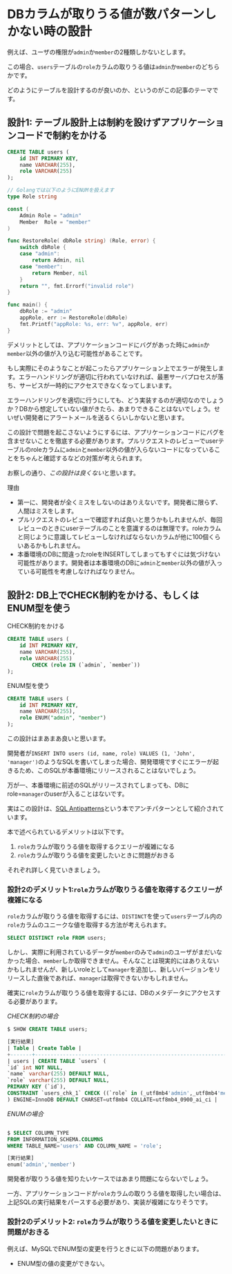 # DBカラムが取りうる値が数パターンしかない時の設計

例えば、ユーザの権限が`admin`か`member`の2種類しかないとします。

この場合、`users`テーブルの`role`カラムの取りうる値は`admin`か`member`のどちらかです。

どのようにテーブルを設計するのが良いのか、というのがこの記事のテーマです。

## 設計1: テーブル設計上は制約を設けずアプリケーションコードで制約をかける

```sql
CREATE TABLE users (
    id INT PRIMARY KEY,
    name VARCHAR(255),
    role VARCHAR(255)
);
```

```go
// Golangでは以下のようにENUMを扱えます
type Role string

const (
    Admin Role = "admin"
    Member  Role = "member"
)

func RestoreRole( dbRole string) (Role, error) {
    switch dbRole {
    case "admin":
        return Admin, nil
    case "member":
        return Member, nil
    }
    return "", fmt.Errorf("invalid role")
}

func main() {
	dbRole := "admin"	
	appRole, err := RestoreRole(dbRole)
	fmt.Printf("appRole: %s, err: %v", appRole, err)
}
```

デメリットとしては、アプリケーションコードにバグがあった時に`admin`か`member`以外の値が入り込む可能性があることです。

もし実際にそのようなことが起こったらアプリケーション上でエラーが発生します。エラーハンドリングが適切に行われていなければ、最悪サーバプロセスが落ち、サービスが一時的にアクセスできなくなってしまいます。

エラーハンドリングを適切に行うにしても、どう実装するのが適切なのでしょうか？DBから想定していない値がきたら、あまりできることはないでしょう。せいぜい開発者にアラートメールを送るくらいしかないと思います。

この設計で問題を起こさないようにするには、アプリケーションコードにバグを含ませないことを徹底する必要があります。プルリクエストのレビューでuserテーブルのroleカラムに`admin`と`member`以外の値が入らないコードになっていることをちゃんと確認するなどの対策が考えられます。

お察しの通り、*この設計は良くない*と思います。

理由

- 第一に、開発者が全くミスをしないのはありえないです。開発者に限らず、人間はミスをします。
- プルリクエストのレビューで確認すれば良いと思うかもしれませんが、毎回レビューのときにuserテーブルのことを意識するのは無理です。roleカラムと同じように意識してレビューしなければならないカラムが他に100個くらいあるかもしれません。
- 本番環境のDBに間違ったroleをINSERTしてしまってもすぐには気づけない可能性があります。開発者は本番環境のDBに`admin`と`member`以外の値が入っている可能性を考慮しなければなりません。

## 設計2: DB上でCHECK制約をかける、もしくはENUM型を使う

CHECK制約をかける

```sql
CREATE TABLE users (
    id INT PRIMARY KEY,
    name VARCHAR(255),
    role VARCHAR(255)
        CHECK (role IN (`admin`, `member`))
);
```

ENUM型を使う

```sql
CREATE TABLE users (
    id INT PRIMARY KEY,
    name VARCHAR(255),
    role ENUM("admin", "member")
);
```

この設計はまあまあ良いと思います。

開発者が`INSERT INTO users (id, name, role) VALUES (1, 'John', 'manager')`のようなSQLを書いてしまった場合、開発環境ですぐにエラーが起きるため、このSQLが本番環境にリリースされることはないでしょう。

万が一、本番環境に前述のSQLがリリースされてしまっても、DBにrole=`manager`のuserが入ることはないです。

実はこの設計は、[SQL Antipatterns](https://pragprog.com/titles/bksqla/sql-antipatterns/)という本でアンチパターンとして紹介されています。

本で述べられているデメリットは以下です。

1. `role`カラムが取りうる値を取得するクエリーが複雑になる
2. `role`カラムが取りうる値を変更したいときに問題がおきる

それぞれ詳しく見ていきましょう。

### 設計2のデメリット1:`role`カラムが取りうる値を取得するクエリーが複雑になる

`role`カラムが取りうる値を取得するには、`DISTINCT`を使って`users`テーブル内の`role`カラムのユニークな値を取得する方法が考えられます。

```sql
SELECT DISTINCT role FROM users;
```

しかし、実際に利用されているデータが`member`のみで`admin`のユーザがまだいなかった場合、`member`しか取得できません。そんなことは現実的にはありえないかもしれませんが、新しいroleとして`manager`を追加し、新しいバージョンをリリースした直後であれば、`manager`は取得できないかもしれません。

確実に`role`カラムが取りうる値を取得するには、DBのメタデータにアクセスする必要があります。

*CHECK制約の場合*

```sql
$ SHOW CREATE TABLE users;

[実行結果]
| Table | Create Table |
+-------+------------------------------------------------------------------------------------------------------------------------------------------------------------------------------------------------------------------------------------------------------------------------------------------------+
| users | CREATE TABLE `users` (
`id` int NOT NULL,
`name` varchar(255) DEFAULT NULL,
`role` varchar(255) DEFAULT NULL,
PRIMARY KEY (`id`),
CONSTRAINT `users_chk_1` CHECK ((`role` in (_utf8mb4'admin',_utf8mb4'member')))
) ENGINE=InnoDB DEFAULT CHARSET=utf8mb4 COLLATE=utf8mb4_0900_ai_ci |
```

*ENUMの場合*

```sql

$ SELECT COLUMN_TYPE
FROM INFORMATION_SCHEMA.COLUMNS
WHERE TABLE_NAME='users' AND COLUMN_NAME = 'role';

[実行結果]
enum('admin','member')
```

開発者が取りうる値を知りたいケースではあまり問題にならないでしょう。

一方、アプリケーションコードが`role`カラムの取りうる値を取得したい場合は、上記SQLの実行結果をパースする必要があり、実装が複雑になりそうです。

### 設計2のデメリット2: `role`カラムが取りうる値を変更したいときに問題がおきる


例えば、MySQLでENUM型の変更を行うときに以下の問題があります。

- ENUM型の値の変更ができない。

